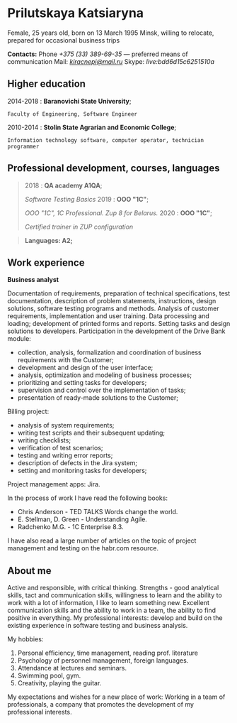 # **Prilutskaya Katsiaryna**

Female, 25 years old, born on 13 March 1995
Minsk, willing to relocate, prepared for occasional business trips

**Contacts:** Phone *+375 (33) 389-69-35*  — preferred means of communication
Mail: *kiracnepi@mail.ru*
Skype: *live:bdd6d15c6251510a*
## **Higher education**

2014-2018
:   **Baranovichi State University**; 

    Faculty of Engineering, Software Engineer

2010-2014
:   **Stolin State Agrarian and Economic College**;

    Information technology software, computer operator, technician programmer

## **Professional development, courses, languages**

>2018 
>:   **QA academy A1QA**;
>
>    *Software Testing Basics*
>2019 
>:   **ООО "1С"**;
>
>    *ООО "1С", 1С Professional. Zup 8 for Belarus.* 
>2020 
>:   **ООО "1С"**;
>
>   *Сertified trainer in ZUP configuration*   

> **Languages: A2;**    

## **Work experience**

**Business analyst**

Documentation of requirements, preparation of technical specifications, test documentation, description of problem statements, instructions, design solutions, software testing programs and methods.
Analysis of customer requirements, implementation and user training. Data processing and loading; development of printed forms and reports.
Setting tasks and design solutions to developers.
Participation in the development of the Drive Bank module:
- collection, analysis, formalization and coordination of business requirements with the Customer;
- development and design of the user interface;
- analysis, optimization and modeling of business processes;
- prioritizing and setting tasks for developers;
- supervision and control over the implementation of tasks;
- presentation of ready-made solutions to the Customer;

Billing project:
- analysis of system requirements;
- writing test scripts and their subsequent updating;
- writing checklists;
- verification of test scenarios;
- testing and writing error reports;
- description of defects in the Jira system;
- setting and monitoring tasks for developers;

Project management apps: Jira.

In the process of work I have read the following books:
- Chris Anderson - TED TALKS Words change the world.
- E. Stellman, D. Green - Understanding Agile.
- Radchenko M.G. - 1C Enterprise 8.3.

I have also read a large number of articles on the topic of project management and testing on the habr.com resource.


## **About me**

Active and responsible, with critical thinking.
Strengths - good analytical skills, tact and communication skills, willingness to learn and the ability to work with a lot of information, I like to learn something new.
Excellent communication skills and the ability to work in a team, the ability to find positive in everything.
My professional interests: develop and build on the existing experience in software testing and business analysis.

My hobbies:
1. Personal efficiency, time management, reading prof. literature
2. Psychology of personnel management, foreign languages.
3. Attendance at lectures and seminars.
4. Swimming pool, gym.
5. Creativity, playing the guitar.

My expectations and wishes for a new place of work:
Working in a team of professionals, a company that promotes the development of my professional interests.

